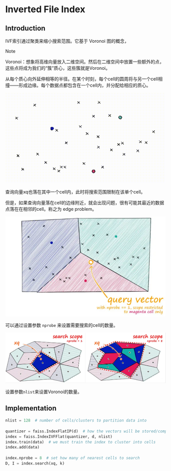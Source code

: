 # Inverted File Index

## Introduction

IVF索引通过聚类来缩小搜索范围。它基于 Voronoi 图的概念，

> [!NOTE]
> Voronoi：想象将高维向量放入二维空间。然后在二维空间中放置一些额外的点，这些点将成为我们的“簇”质心，这些簇就是Voronoi。

从每个质心向外延伸相等的半径。在某个时刻，每个cell的圆周将与另一个cell相撞——形成边缘。每个数据点都包含在一个cell内，并分配给相应的质心。

![IVF](./img/ivf.gif)

查询向量xq也落在其中一个cell内，此时将搜索范围限制在该单个cell。

但是，如果查询向量落在cell的边缘附近，就会出现问题，很有可能其最近的数据点落在在相邻的cell。称之为 edge problem。

![edge](./img/edge.png)

可以通过设置参数 `nprobe` 来设置需要搜索的cell的数量。

![nprobe](./img/nprobe.jpg)

设置参数`nlist`来设置Voronoi的数量。

## Implementation

```python
nlist = 128  # number of cells/clusters to partition data into

quantizer = faiss.IndexFlatIP(d)  # how the vectors will be stored/compared
index = faiss.IndexIVFFlat(quantizer, d, nlist)
index.train(data)  # we must train the index to cluster into cells
index.add(data)

index.nprobe = 8  # set how many of nearest cells to search
D, I = index.search(xq, k)
```

